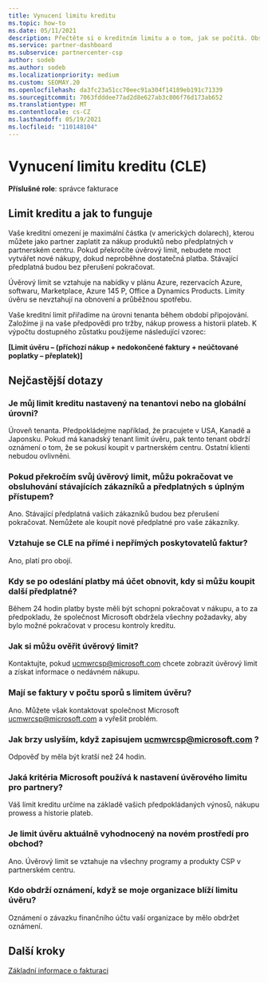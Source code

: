 ```yaml
---
title: Vynucení limitu kreditu
ms.topic: how-to
ms.date: 05/11/2021
description: Přečtěte si o kreditním limitu a o tom, jak se počítá. Obsahuje nejčastější dotazy.
ms.service: partner-dashboard
ms.subservice: partnercenter-csp
author: sodeb
ms.author: sodeb
ms.localizationpriority: medium
ms.custom: SEOMAY.20
ms.openlocfilehash: da3fc23a51cc70eec91a304f14189eb191c71339
ms.sourcegitcommit: 7063fdddee77ad2d8e627ab3c806f76d173ab652
ms.translationtype: MT
ms.contentlocale: cs-CZ
ms.lasthandoff: 05/19/2021
ms.locfileid: "110148104"
---
```

# <a name="credit-limit-enforcement-cle"></a>Vynucení limitu kreditu (CLE)

**Příslušné role**: správce fakturace

## <a name="your-credit-limit-and-how-it-works"></a>Limit kreditu a jak to funguje

Vaše kreditní omezení je maximální částka (v amerických dolarech), kterou můžete jako partner zaplatit za nákup produktů nebo předplatných v partnerském centru. Pokud překročíte úvěrový limit, nebudete moct vytvářet nové nákupy, dokud neproběhne dostatečná platba. Stávající předplatná budou bez přerušení pokračovat.

Úvěrový limit se vztahuje na nabídky v plánu Azure, rezervacích Azure, softwaru, Marketplace, Azure 145 P, Office a Dynamics Products. Limity úvěru se nevztahují na obnovení a průběžnou spotřebu.

Vaše kreditní limit přiřadíme na úrovni tenanta během období připojování. Založíme ji na vaše předpovědi pro tržby, nákup prowess a historii plateb. K výpočtu dostupného zůstatku použijeme následující vzorec:

**[Limit úvěru – (příchozí nákup + nedokončené faktury + neúčtované poplatky – přeplatek)]**

## <a name="frequently-asked-questions"></a>Nejčastější dotazy

### <a name="is-my-credit-limit-set-at-the-tenant-or-global-level"></a>Je můj limit kreditu nastavený na tenantovi nebo na globální úrovni?

Úroveň tenanta. Předpokládejme například, že pracujete v USA, Kanadě a Japonsku. Pokud má kanadský tenant limit úvěru, pak tento tenant obdrží oznámení o tom, že se pokusí koupit v partnerském centru. Ostatní klienti nebudou ovlivněni. 

### <a name="if-i-exceed-my-credit-limit-can-i-continue-servicing-existing-customers-and-subscriptions-with-full-access"></a>Pokud překročím svůj úvěrový limit, můžu pokračovat ve obsluhování stávajících zákazníků a předplatných s úplným přístupem?

Ano. Stávající předplatná vašich zákazníků budou bez přerušení pokračovat. Nemůžete ale koupit nové předplatné pro vaše zákazníky.

### <a name="does-cle-apply-to-both-direct-bill-partners-and-indirect-providers"></a>Vztahuje se CLE na přímé i nepřímých poskytovatelů faktur?

Ano, platí pro obojí.

### <a name="after-i-submit-my-payment-to-reinstate-my-account-when-can-i-purchase-more-subscriptions"></a>Kdy se po odeslání platby má účet obnovit, kdy si můžu koupit další předplatné? 

Během 24 hodin platby byste měli být schopni pokračovat v nákupu, a to za předpokladu, že společnost Microsoft obdržela všechny požadavky, aby bylo možné pokračovat v procesu kontroly kreditu.

### <a name="how-can-i-check-my-credit-limit"></a>Jak si můžu ověřit úvěrový limit?

Kontaktujte, pokud [ucmwrcsp@microsoft.com](mailto:ucmwrcsp@microsoft.com) chcete zobrazit úvěrový limit a získat informace o nedávném nákupu.

### <a name="do-invoices-that-are-in-dispute-count-against-the-credit-limit"></a>Mají se faktury v počtu sporů s limitem úvěru?

Ano. Můžete však kontaktovat společnost Microsoft [ucmwrcsp@microsoft.com](mailto:ucmwrcsp@microsoft.com) a vyřešit problém.

### <a name="how-soon-will-i-hear-back-if-i-write-to-ucmwrcspmicrosoftcom"></a>Jak brzy uslyším, když zapisujem ucmwrcsp@microsoft.com ?

Odpověď by měla být kratší než 24 hodin. 

### <a name="what-criteria-does-microsoft-use-for-setting-a-partners-credit-limit"></a>Jaká kritéria Microsoft používá k nastavení úvěrového limitu pro partnery?

Váš limit kreditu určíme na základě vašich předpokládaných výnosů, nákupu prowess a historie plateb.

### <a name="is-the-credit-limit-currently-enforced-on-the-new-commerce-experience"></a>Je limit úvěru aktuálně vyhodnocený na novém prostředí pro obchod?

Ano. Úvěrový limit se vztahuje na všechny programy a produkty CSP v partnerském centru.

### <a name="who-will-receive-the-notification-when-my-organization-is-nearing-its-credit-limit"></a>Kdo obdrží oznámení, když se moje organizace blíží limitu úvěru?

Oznámení o závazku finančního účtu vaší organizace by mělo obdržet oznámení.

## <a name="next-steps"></a>Další kroky

[Základní informace o fakturaci](./billing-basics.md)
